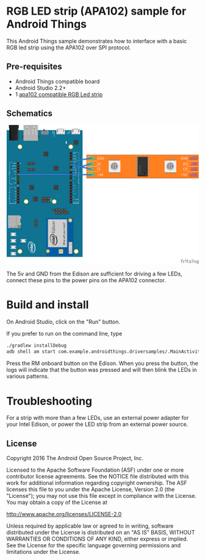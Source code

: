 RGB LED strip (APA102) sample for Android Things
================================================

This Android Things sample demonstrates how to interface with a basic 
RGB led strip using the APA102 over SPI protocol.


Pre-requisites
--------------

- Android Things compatible board
- Android Studio 2.2+
- 1 [apa102 compatible RGB Led strip](https://www.adafruit.com/product/2241)


Schematics
----------

![Schematics for Intel Edison](edison_schematics.png)

The 5v and GND from the Edison are sufficient for driving a few LEDs,
connect these pins to the power pins on the APA102 connector.


Build and install
=================

On Android Studio, click on the "Run" button.

If you prefer to run on the command line, type

```bash
./gradlew installDebug
adb shell am start com.example.androidthings.driversamples/.MainActivity
```

Press the RM onboard button on the Edison. 
When you press the button, the logs will indicate that
the button was pressed and will then blink the LEDs in various patterns.


Troubleshooting
=================

For a strip with more than a few LEDs, use an external power adapter for your
Intel Edison, or power the LED strip from an external power source.


License
-------

Copyright 2016 The Android Open Source Project, Inc.

Licensed to the Apache Software Foundation (ASF) under one or more contributor
license agreements.  See the NOTICE file distributed with this work for
additional information regarding copyright ownership.  The ASF licenses this
file to you under the Apache License, Version 2.0 (the "License"); you may not
use this file except in compliance with the License.  You may obtain a copy of
the License at

  http://www.apache.org/licenses/LICENSE-2.0

  Unless required by applicable law or agreed to in writing, software
  distributed under the License is distributed on an "AS IS" BASIS, WITHOUT
  WARRANTIES OR CONDITIONS OF ANY KIND, either express or implied.  See the
  License for the specific language governing permissions and limitations under
  the License.
